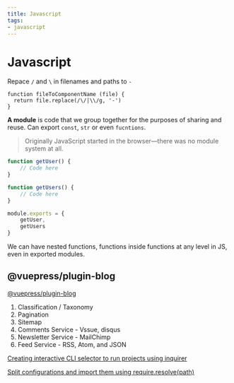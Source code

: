 ```yaml
---
title: Javascript
tags:
- javascript
---
```


# Javascript

<TagLinks />

Repace `/` and `\` in filenames and paths to `-`
```javascript{2}
function fileToComponentName (file) {
  return file.replace(/\/|\\/g, '-')
}
```

**A module** is code that we group together for the purposes of sharing and reuse. Can export `const`, `str` or even `fucntions`.

> Originally JavaScript started in the browser—there was no module system at all.

```JavaScript
function getUser() {
    // Code here
}

function getUsers() {
    // Code here
}

module.exports = {
    getUser,
    getUsers
}
```

We can have nested functions, functions inside functions at any level in JS, even in exported modules.

## @vuepress/plugin-blog

[@vuepress/plugin-blog](https://vuepress-plugin-blog.ulivz.com/)

1. Classification / Taxonomy
2. Pagination
3. Sitemap
4. Comments Service - Vssue, disqus
5. Newsletter Service - MailChimp
6. Feed Service - RSS, Atom, and JSON

[Creating interactive CLI selector to run projects using inquirer](https://raw.githubusercontent.com/vuepressjs/vuepress-plugin-blog/master/examples/launch.js)

[Split configurations and import them using require.resolve(path)](https://raw.githubusercontent.com/ulivz/70-lines-of-vuepress-blog-theme/master/examples/.vuepress/config.js)

<Footer />
